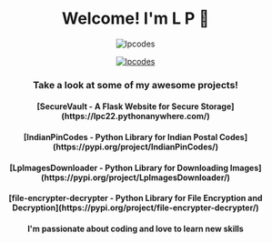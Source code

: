 <h1 align="center">Welcome! I'm L P 👋</h1>
<p align="center"> <img src="https://komarev.com/ghpvc/?username=lpcodes&label=Profile%20views&color=0e75b6&style=flat" alt="lpcodes" /> </p>
<p align="center"> <a href="https://github.com/ryo-ma/github-profile-trophy"><img src="https://github-profile-trophy.vercel.app/?username=lpcodes" alt="lpcodes" /></a> </p>
<h3 align="center">Take a look at some of my awesome projects!</h3>
<h4 align="center">[SecureVault - A Flask Website for Secure Storage](https://lpc22.pythonanywhere.com/) </h4>
<h4 align="center">[IndianPinCodes - Python Library for Indian Postal Codes](https://pypi.org/project/IndianPinCodes/) </h4>
<h4 align="center">[LpImagesDownloader - Python Library for Downloading Images](https://pypi.org/project/LpImagesDownloader/) </h4>
<h4 align="center">[file-encrypter-decrypter - Python Library for File Encryption and Decryption](https://pypi.org/project/file-encrypter-decrypter/) </h4>
<h4 align="center"> I'm passionate about coding and love to learn new skills  </h4>
